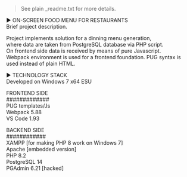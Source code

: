> See plain _readme.txt for more details.

 ► ON-SCREEN FOOD MENU FOR RESTAURANTS  
 Brief project description.  

Project implements solution for a dinning menu generation,   
where data are taken from PostgreSQL database via PHP script.  
On frontend side data is received by means of pure Javascript.  
Webpack environment is used for a frontend foundation. PUG syntax is used instead of plain HTML.  
   
► TECHNOLOGY STACK  
Developed on Windows 7 x64 ESU  

FRONTEND SIDE  
#############  
PUG templates/Js  
Webpack 5.88  
VS Code 1.93  

BACKEND SIDE  
############  
XAMPP [for making PHP 8 work on Windows 7]  
Apache [embedded version]  
PHP 8.2  
PostgreSQL 14  
PGAdmin 6.21 [hacked]  
